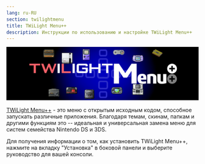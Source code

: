 ```yaml
---
lang: ru-RU
section: twilightmenu
title: TWiLight Menu++
description: Инструкции по использованию и настройке TWiLight Menu++
---
```


![Логотип TWiLight Menu++](https://github.com/DS-Homebrew/TWiLightMenu/raw/master/logo.png)

[TWiLight Menu++](https://github.com/DS-Homebrew/TWiLightMenu) - это меню с открытым исходным кодом, способное запускать различные приложения. Благодаря темам, скинам, папкам и другими функциям это -- идеальная и универсальная замена меню для систем семейства Nintendo DS и 3DS.

Для получения информации о том, как установить TWiLight Menu++, нажмите на вкладку "Установка" в боковой панели и выберите руководство для вашей консоли.
